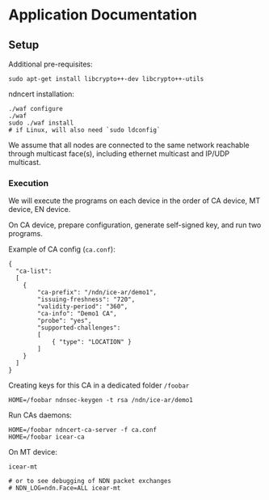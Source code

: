 Application Documentation
=========================

## Setup

Additional pre-requisites:
```
sudo apt-get install libcrypto++-dev libcrypto++-utils
```

ndncert installation:

    ./waf configure
    ./waf
    sudo ./waf install
    # if Linux, will also need `sudo ldconfig`

We assume that all nodes are connected to the same network reachable through multicast face(s), including ethernet multicast and IP/UDP multicast.

### Execution

We will execute the programs on each device in the order of CA device, MT device, EN device.

On CA device, prepare configuration, generate self-signed key, and run two programs.

Example of CA config (`ca.conf`):

    {
      "ca-list":
      [
        {
            "ca-prefix": "/ndn/ice-ar/demo1",
            "issuing-freshness": "720",
            "validity-period": "360",
            "ca-info": "Demo1 CA",
            "probe": "yes",
            "supported-challenges":
            [
                { "type": "LOCATION" }
            ]
        }
      ]
    }

Creating keys for this CA in a dedicated folder `/foobar`

    HOME=/foobar ndnsec-keygen -t rsa /ndn/ice-ar/demo1

Run CAs daemons:

    HOME=/foobar ndncert-ca-server -f ca.conf
    HOME=/foobar icear-ca

On MT device:

    icear-mt

    # or to see debugging of NDN packet exchanges
    # NDN_LOG=ndn.Face=ALL icear-mt
